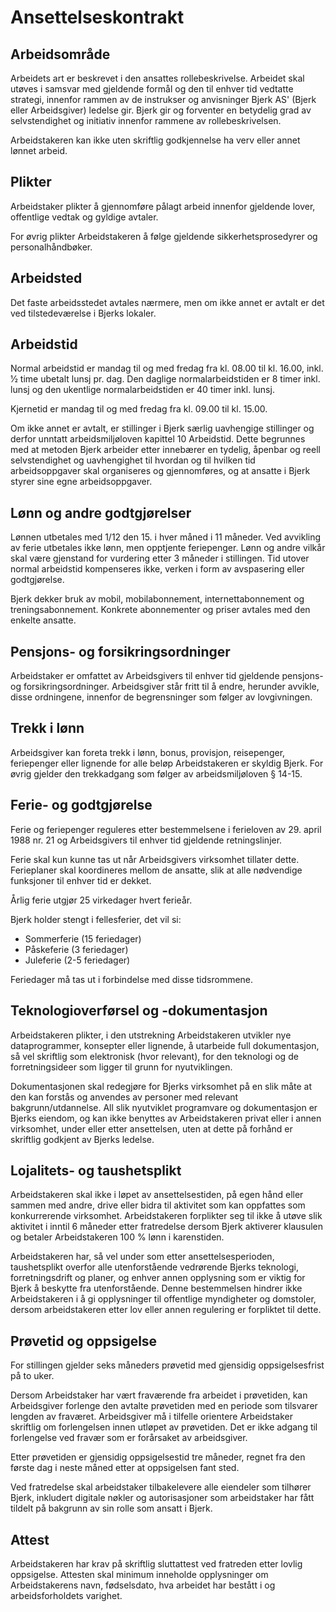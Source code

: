 # Ansettelseskontrakt

## Arbeidsområde

Arbeidets art er beskrevet i den ansattes rollebeskrivelse. Arbeidet skal utøves
i samsvar med gjeldende formål og den til enhver tid vedtatte strategi, innenfor
rammen av de instrukser og anvisninger Bjerk AS' (Bjerk eller Arbeidsgiver)
ledelse gir. Bjerk gir og forventer en betydelig grad av selvstendighet og
initiativ innenfor rammene av rollebeskrivelsen.

Arbeidstakeren kan ikke uten skriftlig godkjennelse ha verv eller annet lønnet
arbeid.

## Plikter

Arbeidstaker plikter å gjennomføre pålagt arbeid innenfor gjeldende lover,
offentlige vedtak og gyldige avtaler.

For øvrig plikter Arbeidstakeren å følge gjeldende sikkerhetsprosedyrer og
personalhåndbøker.

## Arbeidsted

Det faste arbeidsstedet avtales nærmere, men om ikke annet er avtalt er det ved
tilstedeværelse i Bjerks lokaler.

## Arbeidstid

Normal arbeidstid er mandag til og med fredag fra kl. 08.00 til kl. 16.00, inkl.
1⁄2 time ubetalt lunsj pr. dag. Den daglige normalarbeidstiden er 8 timer inkl.
lunsj og den ukentlige normalarbeidstiden er 40 timer inkl. lunsj.

Kjernetid er mandag til og med fredag fra kl. 09.00 til kl. 15.00.

Om ikke annet er avtalt, er stillinger i Bjerk særlig uavhengige stillinger og
derfor unntatt arbeidsmiljøloven kapittel 10 Arbeidstid. Dette begrunnes med at
metoden Bjerk arbeider etter innebærer en tydelig, åpenbar og reell
selvstendighet og uavhengighet til hvordan og til hvilken tid arbeidsoppgaver
skal organiseres og gjennomføres, og at ansatte i Bjerk styrer sine egne
arbeidsoppgaver.

## Lønn og andre godtgjørelser

Lønnen utbetales med 1/12 den 15. i hver måned i 11 måneder. Ved avvikling av
ferie utbetales ikke lønn, men opptjente feriepenger. Lønn og andre vilkår skal
være gjenstand for vurdering etter 3 måneder i stillingen. Tid utover normal
arbeidstid kompenseres ikke, verken i form av avspasering eller godtgjørelse.

Bjerk dekker bruk av mobil, mobilabonnement, internettabonnement og
treningsabonnement. Konkrete abonnementer og priser avtales med den enkelte
ansatte.

## Pensjons- og forsikringsordninger

Arbeidstaker er omfattet av Arbeidsgivers til enhver tid gjeldende pensjons- og
forsikringsordninger. Arbeidsgiver står fritt til å endre, herunder avvikle,
disse ordningene, innenfor de begrensninger som følger av lovgivningen.

## Trekk i lønn

Arbeidsgiver kan foreta trekk i lønn, bonus, provisjon, reisepenger, feriepenger
eller lignende for alle beløp Arbeidstakeren er skyldig Bjerk. For øvrig gjelder
den trekkadgang som følger av arbeidsmiljøloven § 14-15.

## Ferie- og godtgjørelse

Ferie og feriepenger reguleres etter bestemmelsene i ferieloven av 29. april
1988 nr. 21 og Arbeidsgivers til enhver tid gjeldende retningslinjer.

Ferie skal kun kunne tas ut når Arbeidsgivers virksomhet tillater dette.
Ferieplaner skal koordineres mellom de ansatte, slik at alle nødvendige
funksjoner til enhver tid er dekket.

Årlig ferie utgjør 25 virkedager hvert ferieår.

Bjerk holder stengt i fellesferier, det vil si:

- Sommerferie (15 feriedager)
- Påskeferie (3 feriedager)
- Juleferie (2-5 feriedager)

Feriedager må tas ut i forbindelse med disse tidsrommene.

## Teknologioverførsel og -dokumentasjon

Arbeidstakeren plikter, i den utstrekning Arbeidstakeren utvikler nye
dataprogrammer, konsepter eller lignende, å utarbeide full dokumentasjon, så vel
skriftlig som elektronisk (hvor relevant), for den teknologi og de
forretningsideer som ligger til grunn for nyutviklingen.

Dokumentasjonen skal redegjøre for Bjerks virksomhet på en slik måte at den kan
forstås og anvendes av personer med relevant bakgrunn/utdannelse. All slik
nyutviklet programvare og dokumentasjon er Bjerks eiendom, og kan ikke benyttes
av Arbeidstakeren privat eller i annen virksomhet, under eller etter
ansettelsen, uten at dette på forhånd er skriftlig godkjent av Bjerks ledelse.

## Lojalitets- og taushetsplikt

Arbeidstakeren skal ikke i løpet av ansettelsestiden, på egen hånd eller sammen
med andre, drive eller bidra til aktivitet som kan oppfattes som konkurrerende
virksomhet. Arbeidstakeren forplikter seg til ikke å utøve slik aktivitet i
inntil 6 måneder etter fratredelse dersom Bjerk aktiverer klausulen og betaler
Arbeidstakeren 100 % lønn i karenstiden.

Arbeidstakeren har, så vel under som etter ansettelsesperioden, taushetsplikt
overfor alle utenforstående vedrørende Bjerks teknologi, forretningsdrift og
planer, og enhver annen opplysning som er viktig for Bjerk å beskytte fra
utenforstående. Denne bestemmelsen hindrer ikke Arbeidstakeren i å gi
opplysninger til offentlige myndigheter og domstoler, dersom arbeidstakeren
etter lov eller annen regulering er forpliktet til dette.

## Prøvetid og oppsigelse

For stillingen gjelder seks måneders prøvetid med gjensidig oppsigelsesfrist på
to uker.

Dersom Arbeidstaker har vært fraværende fra arbeidet i prøvetiden, kan
Arbeidsgiver forlenge den avtalte prøvetiden med en periode som tilsvarer
lengden av fraværet. Arbeidsgiver må i tilfelle orientere Arbeidstaker skriftlig
om forlengelsen innen utløpet av prøvetiden. Det er ikke adgang til forlengelse
ved fravær som er forårsaket av arbeidsgiver.

Etter prøvetiden er gjensidig oppsigelsestid tre måneder, regnet fra den første
dag i neste måned etter at oppsigelsen fant sted.

Ved fratredelse skal arbeidstaker tilbakelevere alle eiendeler som tilhører
Bjerk, inkludert digitale nøkler og autorisasjoner som arbeidstaker har fått
tildelt på bakgrunn av sin rolle som ansatt i Bjerk.

## Attest

Arbeidstakeren har krav på skriftlig sluttattest ved fratreden etter lovlig
oppsigelse. Attesten skal minimum inneholde opplysninger om Arbeidstakerens
navn, fødselsdato, hva arbeidet har bestått i og arbeidsforholdets varighet.
